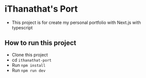 # iThanathat's Port
- This project is for create my personal portfolio with Next.js with typescript

## How to run this project
- Clone this project
- cd `ithanathat-port`
- Run `npm install`
- Run `npm run dev`
